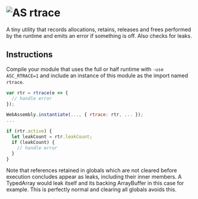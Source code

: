 # ![AS](https://avatars1.githubusercontent.com/u/28916798?s=48) rtrace

A tiny utility that records allocations, retains, releases and frees performed by the runtime and emits an error if something is off. Also checks for leaks.

Instructions
------------

Compile your module that uses the full or half runtime with `-use ASC_RTRACE=1` and include an instance of this module as the import named `rtrace`.

```js
var rtr = rtrace(e => {
  // handle error
});

WebAssembly.instantiate(..., { rtrace: rtr, ... });
...

if (rtr.active) {
  let leakCount = rtr.leakCount;
  if (leakCount) {
    // handle error
  }
}
```

Note that references retained in globals which are not cleared before execution concludes appear as leaks, including their inner members. A TypedArray would leak itself and its backing ArrayBuffer in this case for example. This is perfectly normal and clearing all globals avoids this.
